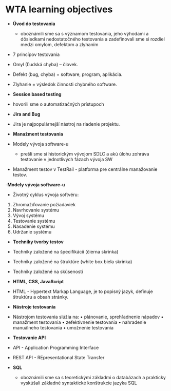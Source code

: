 # WTA learning objectives

- **Úvod do testovania**
    - oboznámili sme sa s významom testovania, jeho výhodami a dôsledkami nedostatočného testovania a zadefinovali sme si rozdiel medzi omylom, defektom a zlyhaním
- 7 princípov testovania
- Omyl (Ľudská chyba) – človek.
- Defekt (bug, chyba) = software, program, aplikácia.
- Zlyhanie = výsledok činnosti chybného software.

- **Session based testing** 
- hovorili sme o automatizačných prístupoch

- **Jira and Bug**
- Jira je najpopulárnejší nástroj na riadenie projektu.

- **Manažment testovania** 
- Modely vývoja software-u
    - prešli sme si historickým vývojom SDLC a akú úlohu zohráva testovanie v jednotlivých fázach vývoja SW
- Manažment testov v TestRail - platforma pre centrálne manažovanie testov.

-**Modely vývoja software-u** 
- Životný cyklus vývoja softvéru: 
1. Zhromažďovanie požiadaviek 
2. Navrhovanie systému
3. Vývoj systému
4. Testovanie systému
5. Nasadenie systému
6. Udržanie systému

- **Techniky tvorby testov**
- Techniky založené na špecifikácii (čierna skrinka)
- Techniky založené na štruktúre (white box biela skrinka)
- Techniky založené na skúsenosti

- **HTML, CSS, JavaScript**
- HTML - Hypertext Markap Language, je to popisný jazyk, definuje štruktúru a obsah stránky.

- **Nástroje testovania** 
- Nástrojom testovania slúžia na:
    • plánovanie, sprehľadnenie nápadov
    • manažment testovania
    • zefektívnenie testovania
    • nahradenie manuálneho testovania
    • umožnenie testovania

- **Testovanie API** 
- API - Application Programming Interface
- REST API - REpresentational State Transfer

- **SQL** 
    - oboznámili sme sa s teoretickými základmi o databázach a prakticky vyskúšali základné syntaktické konštrukcie  jazyka SQL
